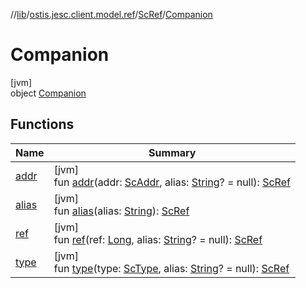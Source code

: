 //[lib](../../../../index.md)/[ostis.jesc.client.model.ref](../../index.md)/[ScRef](../index.md)/[Companion](index.md)

# Companion

[jvm]\
object [Companion](index.md)

## Functions

| Name | Summary |
|---|---|
| [addr](addr.md) | [jvm]<br>fun [addr](addr.md)(addr: [ScAddr](../../../ostis.jesc.client.model.addr/-sc-addr/index.md), alias: [String](https://kotlinlang.org/api/latest/jvm/stdlib/kotlin/-string/index.html)? = null): [ScRef](../index.md) |
| [alias](alias.md) | [jvm]<br>fun [alias](alias.md)(alias: [String](https://kotlinlang.org/api/latest/jvm/stdlib/kotlin/-string/index.html)): [ScRef](../index.md) |
| [ref](ref.md) | [jvm]<br>fun [ref](ref.md)(ref: [Long](https://kotlinlang.org/api/latest/jvm/stdlib/kotlin/-long/index.html), alias: [String](https://kotlinlang.org/api/latest/jvm/stdlib/kotlin/-string/index.html)? = null): [ScRef](../index.md) |
| [type](type.md) | [jvm]<br>fun [type](type.md)(type: [ScType](../../../ostis.jesc.client.model.type/-sc-type/index.md), alias: [String](https://kotlinlang.org/api/latest/jvm/stdlib/kotlin/-string/index.html)? = null): [ScRef](../index.md) |
